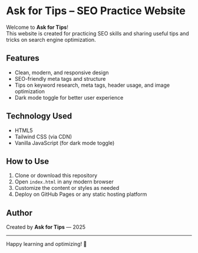 # Ask for Tips – SEO Practice Website

Welcome to **Ask for Tips**!  
This website is created for practicing SEO skills and sharing useful tips and tricks on search engine optimization.

## Features
- Clean, modern, and responsive design  
- SEO-friendly meta tags and structure  
- Tips on keyword research, meta tags, header usage, and image optimization  
- Dark mode toggle for better user experience  

## Technology Used
- HTML5  
- Tailwind CSS (via CDN)  
- Vanilla JavaScript (for dark mode toggle)  

## How to Use
1. Clone or download this repository  
2. Open `index.html` in any modern browser  
3. Customize the content or styles as needed  
4. Deploy on GitHub Pages or any static hosting platform  

## Author
Created by **Ask for Tips** — 2025

---

Happy learning and optimizing! 🚀
